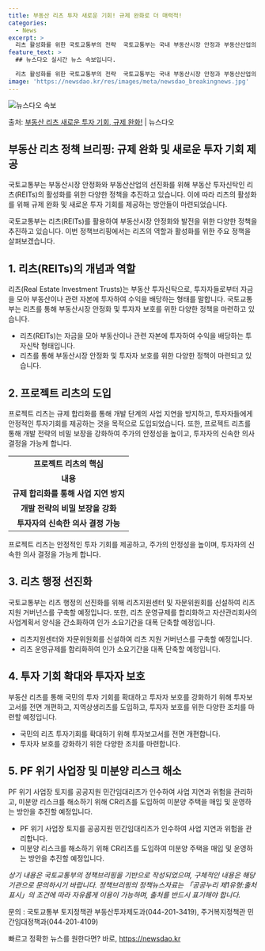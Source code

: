 ```yaml
---
title: 부동산 리츠 투자 새로운 기회! 규제 완화로 더 매력적!
categories:
  - News
excerpt: >
  리츠 활성화를 위한 국토교통부의 전략  국토교통부는 국내 부동산시장 안정과 부동산산업의 선진화를 위해 리츠(…
feature_text: >
  ## 뉴스다오 실시간 뉴스 속보입니다.

  리츠 활성화를 위한 국토교통부의 전략  국토교통부는 국내 부동산시장 안정과 부동산산업의 선진화를 위해 리츠(…
image: 'https://newsdao.kr/res/images/meta/newsdao_breakingnews.jpg'
---
```


![뉴스다오 속보](https://newsdao.kr/res/images/meta/newsdao_breakingnews.jpg)

<p>출처: <a href="https://newsdao.kr/4281" rel="dofollow">부동산 리츠 새로운 투자 기회, 규제 완화!</a> | 뉴스다오</p>

<h2 data-ke-size="size26">부동산 리츠 정책 브리핑: 규제 완화 및 새로운 투자 기회 제공</h2>
국토교통부는 부동산시장 안정화와 부동산산업의 선진화를 위해 부동산 투자신탁인 리츠(REITs)의 활성화를 위한 다양한 정책을 추진하고 있습니다. 이에 따라 리츠의 활성화를 위해 규제 완화 및 새로운 투자 기회를 제공하는 방안들이 마련되었습니다.

<p data-ke-size="size16">국토교통부는 리츠(REITs)를 활용하여 부동산시장 안정화와 발전을 위한 다양한 정책을 추진하고 있습니다. 이번 정책브리핑에서는 리츠의 역할과 활성화를 위한 주요 정책을 살펴보겠습니다.</p>

<h2 data-ke-size="size21">1. 리츠(REITs)의 개념과 역할</h2>
리츠(Real Estate Investment Trusts)는 부동산 투자신탁으로, 투자자들로부터 자금을 모아 부동산이나 관련 자본에 투자하여 수익을 배당하는 형태를 말합니다. 국토교통부는 리츠를 통해 부동산시장 안정화 및 투자자 보호를 위한 다양한 정책을 마련하고 있습니다.

<ul>
  <li>리츠(REITs)는 자금을 모아 부동산이나 관련 자본에 투자하여 수익을 배당하는 투자신탁 형태입니다.</li>
  <li>리츠를 통해 부동산시장 안정화 및 투자자 보호를 위한 다양한 정책이 마련되고 있습니다.</li>
</ul>

<h2 data-ke-size="size21">2. 프로젝트 리츠의 도입</h2>
프로젝트 리츠는 규제 합리화를 통해 개발 단계의 사업 지연을 방지하고, 투자자들에게 안정적인 투자기회를 제공하는 것을 목적으로 도입되었습니다. 또한, 프로젝트 리츠를 통해 개발 전략의 비밀 보장을 강화하여 주가의 안정성을 높이고, 투자자의 신속한 의사 결정을 가능케 합니다.

<table>
  <tr>
    <td style="text-align: center; height: 17px;"><b>프로젝트 리츠의 핵심</b></td>
  </tr>
  <tr>
    <td style="text-align: center; height: 17px;"><b>내용</b></td>
  </tr>
  <tr>
    <td style="text-align: center; height: 17px;"><b>규제 합리화를 통해 사업 지연 방지</b></td>
  </tr>
  <tr>
    <td style="text-align: center; height: 17px;"><b>개발 전략의 비밀 보장을 강화</b></td>
  </tr>
  <tr>
    <td style="text-align: center; height: 17px;"><b>투자자의 신속한 의사 결정 가능</b></td>
  </tr>
</table>

<p data-ke-size="size16">프로젝트 리츠는 안정적인 투자 기회를 제공하고, 주가의 안정성을 높이며, 투자자의 신속한 의사 결정을 가능케 합니다.</p>

<h2 data-ke-size="size21">3. 리츠 행정 선진화</h2>
국토교통부는 리츠 행정의 선진화를 위해 리츠지원센터 및 자문위원회를 신설하여 리츠 지원 거버넌스를 구축할 예정입니다. 또한, 리츠 운영규제를 합리화하고 자산관리회사의 사업계획서 양식을 간소화하여 인가 소요기간을 대폭 단축할 예정입니다.

<ul>
  <li>리츠지원센터와 자문위원회를 신설하여 리츠 지원 거버넌스를 구축할 예정입니다.</li>
  <li>리츠 운영규제를 합리화하여 인가 소요기간을 대폭 단축할 예정입니다.</li>
</ul>

<h2 data-ke-size="size21">4. 투자 기회 확대와 투자자 보호</h2>
부동산 리츠를 통해 국민의 투자 기회를 확대하고 투자자 보호를 강화하기 위해 투자보고서를 전면 개편하고, 지역상생리츠를 도입하고, 투자자 보호를 위한 다양한 조치를 마련할 예정입니다.

<ul>
  <li>국민의 리츠 투자기회를 확대하기 위해 투자보고서를 전면 개편합니다.</li>
  <li>투자자 보호를 강화하기 위한 다양한 조치를 마련합니다.</li>
</ul>

<h2 data-ke-size="size21">5. PF 위기 사업장 및 미분양 리스크 해소</h2>
PF 위기 사업장 토지를 공공지원 민간임대리츠가 인수하여 사업 지연과 위험을 관리하고, 미분양 리스크를 해소하기 위해 CR리츠를 도입하여 미분양 주택을 매입 및 운영하는 방안을 추진할 예정입니다.

<ul>
  <li>PF 위기 사업장 토지를 공공지원 민간임대리츠가 인수하여 사업 지연과 위험을 관리합니다.</li>
  <li>미분양 리스크를 해소하기 위해 CR리츠를 도입하여 미분양 주택을 매입 및 운영하는 방안을 추진할 예정입니다.</li>
</ul>

<p data-ke-size="size16"></p>

<p data-ke-size="size16"><i>상기 내용은 국토교통부의 정책브리핑을 기반으로 작성되었으며, 구체적인 내용은 해당 기관으로 문의하시기 바랍니다. 정책브리핑의 정책뉴스자료는 「공공누리 제1유형:출처표시」의 조건에 따라 자유롭게 이용이 가능하며, 출처를 반드시 표기해야 합니다.</i></p>

<p data-ke-size="size16">문의 : 국토교통부 토지정책관 부동산투자제도과(044-201-3419), 주거복지정책관 민간임대정책과(044-201-4109)</p> 

빠르고 정확한 뉴스를 원한다면? 바로, <a href="https://newsdao.kr" rel="dofollow">https://newsdao.kr</a>


